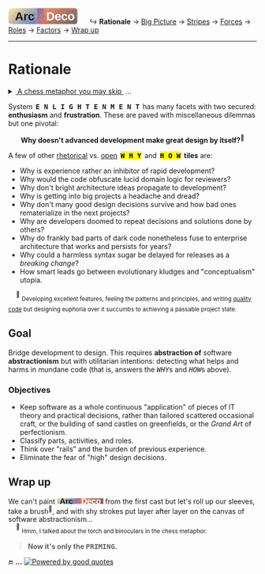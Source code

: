 [![Arc Deco.](../../../../_rsc/_img/ArcDeco/ArcDeco-bar-h33px_rounded.jpg)](../../README.md) &nbsp;&nbsp;&nbsp;&nbsp;&nbsp;↪️&nbsp;**Rationale** -> [Big Picture](../02.BigPict/README.md) -> [Stripes](../03.Stripes/README.md) -> [Forces](../04.Forces/README.md) -> [Roles](../05.Roles/README.md) -> [Factors](../06.Factors/README.md) -> [Wrap&nbsp;up](../07.Wrapping/README.md)

---

# Rationale

<details><summary><ins>&nbsp;A chess metaphor you may skip&nbsp;</ins>&nbsp;...</summary>
&nbsp;&nbsp;&nbsp;&nbsp;&nbsp;... but you clicked.

<p dir="rtl">A cherry-picked <b>metaphor</b><br />.simplifies explanation<br />(.At times even for readers)</p>
<b>Chess is a universal metaphor...</b><sup>♟️</sup>
<table><tr><td><img alt="&nbsp;IT chess phantasy" src="../../../../_rsc/_img/illus/ChessIT.jpg" /></td><td>
<p>♕♛ Learning the basics of programming is as easy as the rules of the checkered strategy. 
Getting into programming resembles games of neophytes: <i>blitz</i> (wins follow fails), fun, and considerably advancing.</p>

<p>♖♜ Understanding and learning principles and check patterns will prevent blunders but not positional traps of better opponents.<br />
In like manner, a keen junior will soon write good pieces of code but shaky solutions.</p>

<p>♘♞ Then the perception of combinatory vastness and the need to think in several moves lifts the curtain of first naive impressions.<br />
"Moves" in software are multilevel projections over digits and their calculations with enormous space <code>>8x8`</code> for phantasies and alternative solutions.</p>

To rise to a higher rank requires a "binocular" of passion and a "torch" of theory. Here the metaphor breaks down. There are clear theoretical roadmaps and schools in chess and the rating will ruthlessly show one's place. 
The software doesn't know chess restraints with teaching, and assessment by eye.

</td></tr></table>

&nbsp;&nbsp;&nbsp;&nbsp;<sup>♟️</sup> <sub>Or we are boring and unimaginative to apply better and smarter analogies. Math theories would set tighter but scare away the majority and I'll be the first to drop (it).</sub>

\_________________________________________________________________________________________________________</details>

System &thinsp;<samp><b>E&thinsp;N&thinsp;L&thinsp;I&thinsp;G&thinsp;H&thinsp;T&thinsp;E&thinsp;N&thinsp;M&thinsp;E&thinsp;N&thinsp;T</b></samp>&thinsp; has many facets with two secured: <b>enthusiasm</b> and <b>frustration</b>. These are paved with miscellaneous dilemmas but one pivotal:

<p align="center"><b>Why doesn't advanced development make great design by itself?<sup>🙋</sup></b></p>

A few of other <ins>rhetorical</ins> vs. <ins>open</ins> &thinsp;<mark><samp><b>W&thinsp;H&thinsp;Y</b></samp></mark>&thinsp; and &thinsp;<mark><samp><b>H&thinsp;O&thinsp;W</b></samp></mark>&thinsp; **tiles** are:

* Why is experience rather an inhibitor of rapid development?
* Why would the code obfuscate lucid domain logic for reviewers?
* Why don't bright architecture ideas propagate to development?
* Why is getting into big projects a headache and dread?
* Why don't many good design decisions survive and how bad ones rematerialize in the next projects?
* Why are developers doomed to repeat decisions and solutions done by others?
* Why do frankly bad parts of dark code nonetheless fuse to enterprise architecture that works and persists for years?
* Why could a harmless syntax sugar be delayed for releases as a _breaking change_? 
* How smart leads go between evolutionary kludges and "conceptualism" utopia.

&nbsp;&nbsp;&nbsp;&nbsp;<sup>🙋</sup> <sub>Developing excellent features, feeling the patterns and principles, and writing [quality code](../../../QA/README+/code-quality.md) but designing euphoria over it succumbs to achieving a passable project state.</sub>
 
## Goal

Bridge development to design.
This requires **abstraction of** software **abstractionism** but with utilitarian intentions: detecting what helps and harms in mundane code (that is, answers the <samp><i>WHY</i></samp>s and <samp><i>HOW</i></samp>s above).

### Objectives

* Keep software as a whole continuous "application" of pieces of IT theory and practical decisions, rather than tailored scattered occasional craft, or the building of sand castles on greenfields, or the _Grand Art_ of perfectionism.
* Classify parts, activities, and roles.
* Think over "rails" and the burden of previous experience.
* Eliminate the fear of "high" design decisions.

## Wrap up

We can't paint <picture><img alt="&thinsp;Arc&nbsp;Deco" src="../../../../_rsc/_img/ArcDeco/ArcDeco-bar-12px.jpg" /></picture> from the first cast but let's roll up our sleeves, take a brush<sup>🔦</sup>, and with shy strokes put layer after layer on the canvas of software abstractionism...\
&nbsp;&nbsp;&nbsp;&nbsp;<sup>🔦</sup> <sub>Hmm, I talked about the torch and binoculars in the chess metaphor.</sub>

> **Now it's only the <samp>PRIMING</samp>.**

🔚 **...** [![Powered by good quotes](https://img.shields.io/badge/💡Powered-💬by_quotes-Cyan?style=flat&labelColor=CornflowerBlue&color=CornflowerBlue)](../../../../pencraft/README+/quotes/README+/cornerstones.md)

